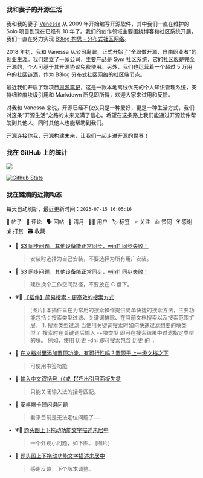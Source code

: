 ### 我和妻子的开源生活

我和我的妻子 [Vanessa](https://github.com/Vanessa219) 从 2009 年开始编写开源软件，其中我们一直在维护的 Solo 项目到现在已经有 10 年了。我们的创作领域主要围绕博客和社区系统开展，我们一直在努力实现 [B3log 构思 - 分布式社区网络](https://ld246.com/article/1546941897596)。

2018 年初，我和 Vanessa 从公司离职，正式开始了“全职做开源、自由职业者”的创业生涯。我们建立了一家公司，主要产品是 Sym 社区系统，它的[社区版](https://github.com/88250/symphony)是完全开源的，个人可基于其开源协议免费使用。另外，我们也运营着一个超过 5 万用户的社区[链滴](https://ld246.com)，作为 B3log 分布式社区网络的社区端节点。

最近我们开启了新项目[思源笔记](https://github.com/siyuan-note/siyuan)，这是一款本地离线优先的个人知识管理系统，支持细粒度块级引用和 Markdown 所见即所得，欢迎大家来试用和反馈。

对我和 Vanessa 来说，开源已经不仅仅只是一种爱好，更是一种生活方式，我们对这条“开源生活”之路的未来充满了信心。希望在这条路上我们能通过开源软件帮助到其他人，同时其他人也能帮助到我们。

开源连接你我，开源构建未来，让我们一起走进开源的世界！

### 我在 GitHub 上的统计

<a title="Hits" target="_blank" href="https://github.com/88250/88250"><img src="https://hits.b3log.org/88250/88250.svg"></a>

[![Github Stats](https://github-readme-stats.vercel.app/api?username=88250&theme=tokyonight&show_icons=true)](https://github.com/88250)

<!--events start -->

### 我在链滴的近期动态

每天自动刷新，最近更新时间：`2023-07-15 16:05:16`

📝 帖子 &nbsp; 💬 评论 &nbsp; 🗣 回帖 &nbsp; 🌙 清月 &nbsp; 👨‍💻 用户 &nbsp; 🏷️ 标签 &nbsp; ⭐️ 关注 &nbsp; 👍 赞同 &nbsp; 💗 感谢 &nbsp; 💰 打赏 &nbsp; 🗃 收藏

* 💬 [S3 同步问题，其他设备能正常同步，win11 同步失败！](https://ld246.com/article/1689346706890/comment/1689348129341#comments)

  > 安装时选择为自己安装，不要选择为所有用户安装。
* 💬 [S3 同步问题，其他设备能正常同步，win11 同步失败！](https://ld246.com/article/1689346706890/comment/1689347205364#comments)

  > 建议换个工作空间路径，不要放在 C 盘下。
* 💗📝 [【插件】简易搜索 - 更高效的搜索方式](https://ld246.com/article/1689344075636)

  > [图片] 本插件旨在为常用的搜索操作提供简单快捷的搜索方法，主要功能包括：搜索类型过滤、关键词排除、在当前文档搜索以及搜索范围扩展。 1. 搜索类型过滤 当使用关键词搜索时如何快速过滤想要的块类型？ 搜索时在关键词后输入 -+块类型 即可在搜索结果中过滤指定类型的块。 例如，使用 历史 -dhi 即可搜索包含 历史 的 ..
* 💬 [在文档树里添加置顶功能，有可行性吗？置顶于上一级文档之下](https://ld246.com/article/1689320156078/comment/1689321455980#comments)

  > 可使用书签功能
* 💬 [输入中文双括号（（或【【呼出引用面板失灵](https://ld246.com/article/1689313118808/comment/1689313489804#comments)

  > 只能关闭输入法的括号匹配。
* 💬 [安卓端卡顿闪退问题](https://ld246.com/article/1689298302486/comment/1689307138684#comments)

  > 看来目前是无法定位问题了....
* 💗📝 [题头图上下拖动功能文字描述未居中](https://ld246.com/article/1689304225944)

  > 一个外观小问题，如下图。 [图片]
* 💬 [题头图上下拖动功能文字描述未居中](https://ld246.com/article/1689304225944/comment/1689304288571#comments)

  > 感谢反馈，下个版本调整。


<!--events end -->
